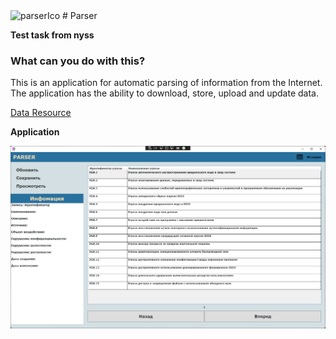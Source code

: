 <img src="https://github.com/aziyaev/Parser/blob/master/Parser/Resources/iconParse.ico" width="50" alt="parserIco"/>
# Parser

**Test task from nyss**

### What can you do with this?

This is an application for automatic parsing of information from the Internet. The application has the ability to download, store, upload and update data.

[Data Resource](https://bdu.fstec.ru)

**Application**

![window](https://github.com/aziyaev/Parser/blob/master/Parser/Resources/MainWindowScreen.png)
